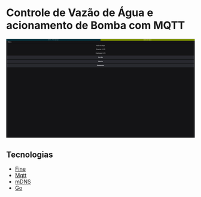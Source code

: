 # Controle de Vazão de Água e acionamento de Bomba com MQTT

![](print.jpg)

## Tecnologias
- [Fine](https://fyne.io/)
- [Mqtt](https://mqtt.org/)
- [mDNS](https://en.wikipedia.org/wiki/Multicast_DNS)
- [Go](https://golang.org/)


